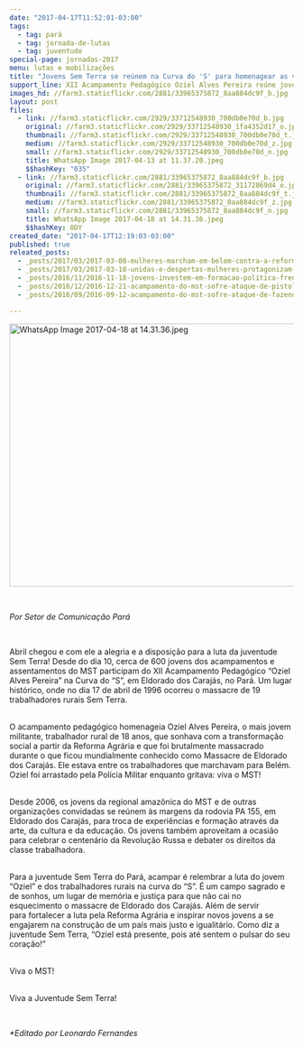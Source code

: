 ```yaml
---
date: "2017-04-17T11:52:01-03:00"
tags:
  - tag: pará
  - tag: jornada-de-lutas
  - tag: juventude
special-page: jornadas-2017
menu: lutas e mobilizações
title: "Jovens Sem Terra se reúnem na Curva do 'S' para homenagear as vítimas de Carajás"
support_line: XII Acampamento Pedagógico Oziel Alves Pereira reúne jovens lutadores para relembrar os 21 anos do massacre de Eldorado dos Carajás.
images_hd: //farm3.staticflickr.com/2881/33965375872_8aa884dc9f_b.jpg
layout: post
files:
  - link: //farm3.staticflickr.com/2929/33712548930_700db0e70d_b.jpg
    original: //farm3.staticflickr.com/2929/33712548930_1fa4352d17_o.jpg
    thumbnail: //farm3.staticflickr.com/2929/33712548930_700db0e70d_t.jpg
    medium: //farm3.staticflickr.com/2929/33712548930_700db0e70d_z.jpg
    small: //farm3.staticflickr.com/2929/33712548930_700db0e70d_n.jpg
    title: WhatsApp Image 2017-04-13 at 11.37.20.jpeg
    $$hashKey: "035"
  - link: //farm3.staticflickr.com/2881/33965375872_8aa884dc9f_b.jpg
    original: //farm3.staticflickr.com/2881/33965375872_31172869d4_o.jpg
    thumbnail: //farm3.staticflickr.com/2881/33965375872_8aa884dc9f_t.jpg
    medium: //farm3.staticflickr.com/2881/33965375872_8aa884dc9f_z.jpg
    small: //farm3.staticflickr.com/2881/33965375872_8aa884dc9f_n.jpg
    title: WhatsApp Image 2017-04-18 at 14.31.36.jpeg
    $$hashKey: 0DY
created_date: "2017-04-17T12:19:03-03:00"
published: true
releated_posts:
  - _posts/2017/03/2017-03-08-mulheres-marcham-em-belem-contra-a-reforma-da-previdencia.md
  - _posts/2017/03/2017-03-10-unidas-e-despertas-mulheres-protagonizam-jornada-de-lutas-em-cuiaba.md
  - _posts/2016/11/2016-11-18-jovens-investem-em-formacao-politica-frente-a-criminalizacao-das-lutas-populares.md
  - _posts/2016/12/2016-12-21-acampamento-do-mst-sofre-ataque-de-pistoleiros-no-para.md
  - _posts/2016/09/2016-09-12-acampamento-do-mst-sofre-ataque-de-fazendeiro-em-maraba.md

---
```

<p><img alt="WhatsApp Image 2017-04-18 at 14.31.36.jpeg" height="466" src="//farm3.staticflickr.com/2881/33965375872_8aa884dc9f_b.jpg" width="700" /></p>

<p>&nbsp;</p>

<p><i>Por&nbsp;Setor de Comunica&ccedil;&atilde;o Par&aacute;</i></p>

<p>&nbsp;</p>

<p>Abril chegou e com ele a alegria e a disposi&ccedil;&atilde;o para a luta da juventude Sem Terra! Desde do dia 10, cerca de 600 jovens dos acampamentos e assentamentos do MST participam do XII Acampamento Pedag&oacute;gico &ldquo;Oziel Alves&nbsp;Pereira&rdquo; na Curva do &ldquo;S&rdquo;, em Eldorado dos Caraj&aacute;s, no Par&aacute;. Um lugar hist&oacute;rico, onde no dia&nbsp;17 de abril de 1996&nbsp;ocorreu&nbsp;o massacre de 19 trabalhadores rurais Sem Terra.</p>

<p><br />
O acampamento pedag&oacute;gico homenageia Oziel Alves Pereira, o mais jovem militante, trabalhador rural de 18 anos, que sonhava com a transforma&ccedil;&atilde;o social a partir da Reforma Agr&aacute;ria e que foi brutalmente massacrado durante o que ficou mundialmente conhecido como Massacre de Eldorado dos Caraj&aacute;s. Ele estava entre os trabalhadores que marchavam para Bel&eacute;m. Oziel foi arrastado pela Pol&iacute;cia Militar enquanto gritava:<i>&nbsp;</i>viva o MST!</p>

<p><br />
Desde 2006, os jovens da regional amaz&ocirc;nica do MST&nbsp;e de outras organiza&ccedil;&otilde;es&nbsp;convidadas se re&uacute;nem &agrave;s margens da rodovia PA 155, em Eldorado dos Caraj&aacute;s, para troca de experi&ecirc;ncias e forma&ccedil;&atilde;o atrav&eacute;s da arte, da cultura e da educa&ccedil;&atilde;o. Os jovens tamb&eacute;m aproveitam a ocasi&atilde;o para&nbsp;celebrar&nbsp;o centen&aacute;rio da Revolu&ccedil;&atilde;o Russa e debater&nbsp;os direitos da classe trabalhadora.</p>

<p><br />
Para a juventude Sem Terra do Par&aacute;, acampar &eacute; relembrar a luta do jovem &ldquo;Oziel&rdquo; e dos trabalhadores rurais na curva do &ldquo;S&rdquo;. &Eacute;&nbsp;um campo sagrado e de sonhos, um lugar de mem&oacute;ria e justi&ccedil;a para que n&atilde;o cai no esquecimento o massacre de Eldorado dos Caraj&aacute;s. Al&eacute;m de servir para&nbsp;fortalecer a luta pela&nbsp;Reforma Agr&aacute;ria e inspirar novos jovens a se engajarem na constru&ccedil;&atilde;o de um pa&iacute;s mais justo e igualit&aacute;rio. Como diz a juventude Sem Terra, &ldquo;Oziel est&aacute; presente, pois at&eacute; sentem o pulsar do seu cora&ccedil;&atilde;o!&rdquo;</p>

<p><br />
Viva o MST!</p>

<p><br />
Viva a Juventude Sem Terra!</p>

<p>&nbsp;</p>

<p><i>*Editado por Leonardo Fernandes</i></p>
